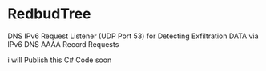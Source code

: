 # RedbudTree
DNS IPv6 Request Listener (UDP Port 53) for Detecting Exfiltration DATA via IPv6 DNS AAAA Record Requests

i will Publish this C# Code soon
